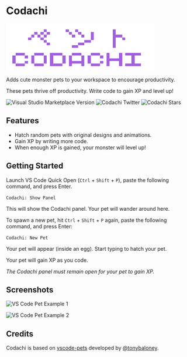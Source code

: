 # Codachi

![codachi logo](https://github.com/blairjordan/codachi-vscode/raw/main/media/codachi-logo.png)

Adds cute monster pets to your workspace to encourage productivity.

These pets thrive off productivity. Write code to gain XP and level up!

![Visual Studio Marketplace Version](https://img.shields.io/visual-studio-marketplace/v/pegleg.codachi)
![Codachi Twitter](https://img.shields.io/twitter/url?label=codachi_monster&style=social&url=https%3A%2F%2Ftwitter.com%2Fcodachi_monster)
![Codachi Stars](https://img.shields.io/github/stars/blairjordan/codachi?style=social)


## Features

- Hatch random pets with original designs and animations.
- Gain XP by writing more code.
- When enough XP is gained, your monster will level up!

## Getting Started

Launch VS Code Quick Open (`Ctrl` + `Shift` + `P`), paste the following command, and press Enter.

```
Codachi: Show Panel
```

This will show the Codachi panel. Your pet will wander around here.

To spawn a new pet, hit `Ctrl` + `Shift` + `P` again, paste the following command, and press Enter:

```
Codachi: New Pet
```

Your pet will appear (inside an egg). Start typing to hatch your pet.

Your pet will gain XP as you code.

<i>The Codachi panel must remain open for your pet to gain XP.</i>

## Screenshots

![VS Code Pet Example 1](https://github.com/blairjordan/codachi/raw/main/media/screenshot1.gif)

![VS Code Pet Example 2](https://github.com/blairjordan/codachi/raw/main/media/screenshot2.gif)

## Credits

Codachi is based on [vscode-pets](https://github.com/tonybaloney/vscode-pets) developed by [@tonybaloney](https://github.com/tonybaloney).

